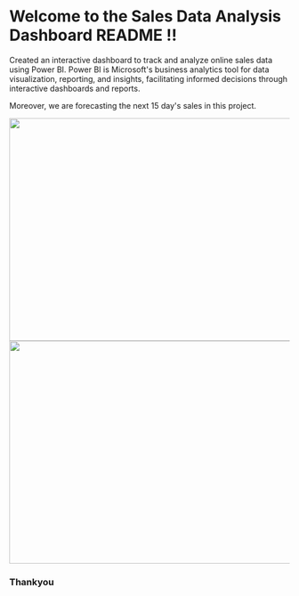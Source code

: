 # Welcome to the Sales Data Analysis Dashboard README !!

Created an interactive dashboard to track and analyze online sales data using Power BI. Power BI is Microsoft's business analytics tool for data visualization, reporting, and insights, facilitating informed decisions through interactive dashboards and reports.

Moreover, we are forecasting the next 15 day's sales in this project.

<img src="https://github.com/Harshita1375/Sales-Dashboard/assets/121236973/85eb60b8-0524-4068-a563-a242b2754353" width="780" height="400"/>

<img src="https://github.com/Harshita1375/Sales-Dashboard/assets/121236973/be845296-e017-400b-9278-de11a96dd891" width="780" height="400"/>

### Thankyou
